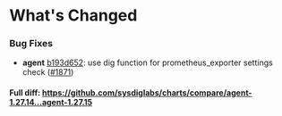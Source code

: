# What's Changed

### Bug Fixes
- **agent** [b193d652](https://github.com/sysdiglabs/charts/commit/b193d652c67930d83c62341800474448bde60f14): use dig function for prometheus_exporter settings check ([#1871](https://github.com/sysdiglabs/charts/issues/1871))
#### Full diff: https://github.com/sysdiglabs/charts/compare/agent-1.27.14...agent-1.27.15
